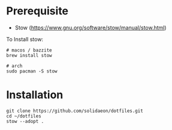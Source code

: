 # Prerequisite

* Stow (https://www.gnu.org/software/stow/manual/stow.html)

To Install stow:

```shell
# macos / bazzite
brew install stow

# arch
sudo pacman -S stow
```




# Installation

```shell
git clone https://github.com/solidaeon/dotfiles.git
cd ~/dotfiles
stow --adopt .
```
